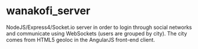 # wanakofi_server
NodeJS/Express4/Socket.io server in order to login through social networks and communicate using WebSockets (users are grouped by city). The city comes from HTML5 geoloc in the AngularJS front-end client.
